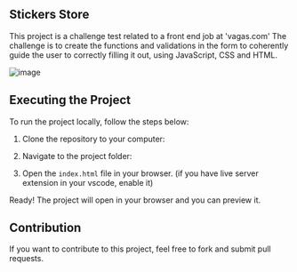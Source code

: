 ## Stickers Store
This project is a challenge test related to a front end job at 'vagas.com'
The challenge is to create the functions and validations in the form to coherently guide the user to correctly filling it out, using JavaScript, CSS and HTML.

![image](https://github.com/airtonvasconcelosjr/vacancy/assets/101413097/2309ff89-2b2e-42f0-86f1-c1035a89d246)

## Executing the Project

To run the project locally, follow the steps below:

1. Clone the repository to your computer:

2. Navigate to the project folder:

3. Open the `index.html` file in your browser. (if you have live server extension in your vscode, enable it)

Ready! The project will open in your browser and you can preview it.

## Contribution

If you want to contribute to this project, feel free to fork and submit pull requests.
